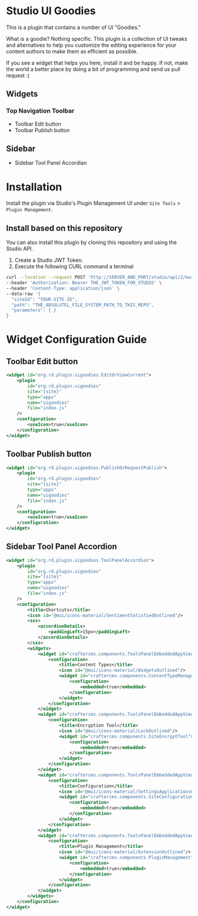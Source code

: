 # Studio UI Goodies

This is a plugin that contains a number of UI "Goodies."

What is a goodie? Nothing specific. This plugin is a collection of UI tweaks and alternatives to
help you customize the editing experience for your content authors to make them as efficient as
possible.

If you see a widget that helps you here, install it and be happy. If not, make the world a better
place by doing a bit of programming and send us pull request :)

## Widgets

### Top Navigation Toolbar

- Toolbar Edit button
- Toolbar Publish button

## Sidebar

- Sidebar Tool Panel Accordian

# Installation

Install the plugin via Studio's Plugin Management UI under `Site Tools` > `Plugin Management`.

## Install based on this repository

You can also install this plugin by cloning this repository and using the Studio API.

1. Create a Studio JWT Token.
2. Execute the following CURL command a terminal

```bash
curl --location --request POST 'http://SERVER_AND_PORT/studio/api/2/marketplace/copy' \
--header 'Authorization: Bearer THE_JWT_TOKEN_FOR_STUDIO' \
--header 'Content-Type: application/json' \
--data-raw '{
  "siteId": "YOUR-SITE-ID",
  "path": "THE_ABSOLUTEL_FILE_SYSTEM_PATH_TO_THIS_REPO",
  "parameters": { }
}
```

# Widget Configuration Guide

## Toolbar Edit button

```xml
<widget id="org.rd.plugin.uigoodies.EditOrViewCurrent">
	<plugin
		id="org.rd.plugin.uigoodies"
		site="{site}"
		type="apps"
		name="uigoodies"
		file="index.js"
	/>
	<configuration>
		<useIcon>true</useIcon>
	</configuration>
</widget>
```

## Toolbar Publish button

```xml
<widget id="org.rd.plugin.uigoodies.PublishOrRequestPublish">
	<plugin
		id="org.rd.plugin.uigoodies"
		site="{site}"
		type="apps"
		name="uigoodies"
		file="index.js"
	/>
	<configuration>
		<useIcon>true</useIcon>
	</configuration>
</widget>
```

## Sidebar Tool Panel Accordion

```xml
<widget id="org.rd.plugin.uigoodies.ToolPanelAccordion">
	<plugin
		id="org.rd.plugin.uigoodies"
		site="{site}"
		type="apps"
		name="uigoodies"
		file="index.js"
	/>
	<configuration>
		<title>Shortcuts</title>
		<icon id="@mui/icons-material/SentimentSatisfiedOutlined"/>
        <sxs>
            <accordionDetails>
                <paddingLeft>15px</paddingLeft>
            </accordionDetails>
        </sxs>
		<widgets>
			<widget id="craftercms.components.ToolsPanelEmbeddedAppViewButton">
				<configuration>
					<title>Content Types</title>
					<icon id="@mui/icons-material/WidgetsOutlined"/>
					<widget id="craftercms.components.ContentTypeManagement">
						<configuration>
							<embedded>true</embedded>
						</configuration>
					</widget>
				</configuration>
			</widget>
			<widget id="craftercms.components.ToolsPanelEmbeddedAppViewButton">
				<configuration>
					<title>Encryption Tool</title>
					<icon id="@mui/icons-material/LockOutlined"/>
					<widget id="craftercms.components.SiteEncryptTool">
						<configuration>
							<embedded>true</embedded>
						</configuration>
					</widget>
				</configuration>
			</widget>
			<widget id="craftercms.components.ToolsPanelEmbeddedAppViewButton">
				<configuration>
					<title>Configuration</title>
					<icon id="@mui/icons-material/SettingsApplicationsOutlined"/>
					<widget id="craftercms.components.SiteConfigurationManagement">
						<configuration>
							<embedded>true</embedded>
						</configuration>
					</widget>
				</configuration>
			</widget>
			<widget id="craftercms.components.ToolsPanelEmbeddedAppViewButton">
				<configuration>
					<title>Plugin Management</title>
					<icon id="@mui/icons-material/ExtensionOutlined"/>
					<widget id="craftercms.components.PluginManagement">
						<configuration>
							<embedded>true</embedded>
						</configuration>
					</widget>
				</configuration>
			</widget>
		</widgets>
	</configuration>
</widget>

```
